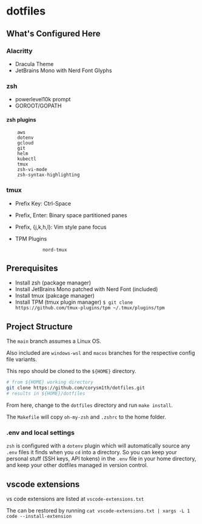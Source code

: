 # dotfiles

## What's Configured Here

### Alacritty

* Dracula Theme
* JetBrains Mono with Nerd Font Glyphs

### zsh

* powerlevel10k prompt
* GOROOT/GOPATH

#### zsh plugins

        aws
        dotenv
        gcloud
        git
        helm
        kubectl
        tmux
        zsh-vi-mode
        zsh-syntax-highlighting

### tmux

* Prefix Key: Ctrl-Space
* Prefix, Enter: Binary space partitioned panes
* Prefix, {j,k,h,l}: Vim style pane focus
* TPM Plugins

                nord-tmux

## Prerequisites

* Install zsh (package manager)
* Install JetBrains Mono patched with Nerd Font (included)
* Install tmux (pakcage manager)
* Install TPM (tmux plugin manager) `$ git clone https://github.com/tmux-plugins/tpm ~/.tmux/plugins/tpm`

## Project Structure

The `main` branch assumes a Linux OS.

Also included are `windows-wsl` and `macos` branches for the respective config file variants.

This repo should be cloned to the `${HOME}` directory.

```sh
# from ${HOME} working directory
git clone https://github.com/corysm1th/dotfiles.git
# results in ${HOME}/dotfiles
```

From here, change to the `dotfiles` directory and run `make install`.

The `Makefile` will copy `oh-my-zsh` and `.zshrc` to the home folder.

### .env and local settings

`zsh` is configured with a `dotenv` plugin which will automatically source any `.env` files it finds when you `cd` into a directory. So you can keep your personal stuff (SSH keys, API tokens) in the `.env` file in your home directory, and keep your other dotfiles managed in version control.

## vscode extensions

vs code extensions are listed at `vscode-extensions.txt`

The can be restored by running `cat vscode-extensions.txt | xargs -L 1 code --install-extension`
